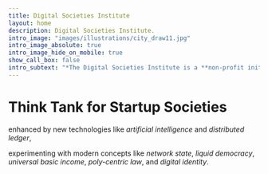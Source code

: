 ```yaml
---
title: Digital Societies Institute
layout: home
description: Digital Societies Institute.
intro_image: "images/illustrations/city_draw11.jpg"
intro_image_absolute: true
intro_image_hide_on_mobile: true
show_call_box: false
intro_subtext: "*The Digital Societies Institute is a **non-profit initiative**, focused on how _technology_ can improve _social interactions_ and develop new digital societies that are _inclusive_, _equitable_, and _sustainable_. New Stage Technology srl is the management entity of the initiative."
---
```


# Think Tank for Startup Societies

enhanced by new technologies like _artificial intelligence_ and _distributed ledger_,

experimenting with modern concepts like _network state_, _liquid democracy_, _universal basic income_, _poly-centric law_, and _digital identity_.